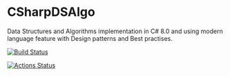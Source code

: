 # CSharpDSAlgo
Data Structures and Algorithms implementation in C# 8.0 and using modern language feature with Design patterns and Best practises.

[![Build Status](https://dev.azure.com/abhinav-galodha/DataStructureAlgorithms/_apis/build/status/abhinavgalodha.CSharpDSAlgo?branchName=master)](https://dev.azure.com/abhinav-galodha/DataStructureAlgorithms/_build/latest?definitionId=1&branchName=master)

[![Actions Status](https://github.com/abhinavgalodha/CSharpDSAlgo/workflows/CIdotnet/badge.svg)](https://github.com/abhinavgalodha/CSharpDSAlgo/actions)

